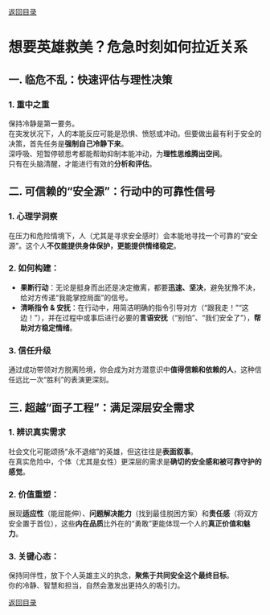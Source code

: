 [返回目录](/README.md)

# 想要英雄救美？危急时刻如何拉近关系

## 一. 临危不乱：快速评估与理性决策

### 1. 重中之重
保持冷静是第一要务。  
在突发状况下，人的本能反应可能是恐惧、愤怒或冲动。但要做出最有利于安全的决策，首先任务是**强制自己冷静下来**。  
深呼吸、短暂停顿思考都能帮助抑制本能冲动，为**理性思维腾出空间**。  
只有在头脑清醒，才能进行有效的**分析和评估**。

## 二. 可信赖的“安全源”：行动中的可靠性信号

### 1. 心理学洞察
在压力和危险情境下，人（尤其是寻求安全感时）会本能地寻找一个可靠的“安全源”。这个人**不仅能提供身体保护，更能提供情绪稳定**。

### 2. 如何构建：
- **果断行动**：无论是挺身而出还是决定撤离，都要**迅速、坚决**，避免犹豫不决，给对方传递“我能掌控局面”的信号。
- **清晰指令 & 安抚**：在行动中，用简洁明确的指令引导对方（“跟我走！”“这边！”），并在过程中或事后进行必要的**言语安抚**（“别怕”、“我们安全了”），**帮助对方稳定情绪**。

### 3. 信任升级
通过成功带领对方脱离险境，你会成为对方潜意识中**值得信赖和依赖的人**，这种信任远比一次“胜利”的表演更深刻。

## 三. 超越“面子工程”：满足深层安全需求

### 1. 辨识真实需求
社会文化可能颂扬“永不退缩”的英雄，但这往往是**表面叙事**。  
在真实危险中，个体（尤其是女性）更深层的需求是**确切的安全感和被可靠守护的感觉**。

### 2. 价值重塑：
展现**适应性**（能屈能伸）、**问题解决能力**（找到最佳脱困方案）和**责任感**（将双方安全置于首位），这些**内在品质**比外在的“勇敢”更能体现一个人的**真正价值和魅力**。

### 3. 关键心态：
保持同伴性，放下个人英雄主义的执念，**聚焦于共同安全这个最终目标**。  
你的冷静、智慧和担当，自然会激发出更持久的吸引力。

[返回目录](/README.md)